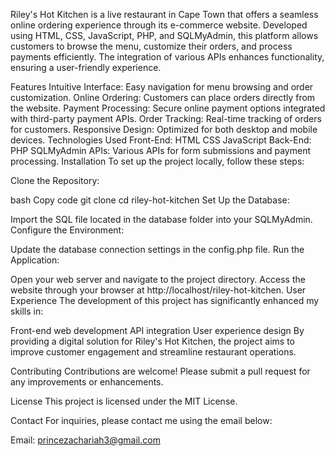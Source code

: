 Riley's Hot Kitchen is a live restaurant in Cape Town that offers a seamless online ordering experience through its e-commerce website. Developed using HTML, CSS, JavaScript, PHP, and SQLMyAdmin, this platform allows customers to browse the menu, customize their orders, and process payments efficiently. The integration of various APIs enhances functionality, ensuring a user-friendly experience.

Features
Intuitive Interface: Easy navigation for menu browsing and order customization.
Online Ordering: Customers can place orders directly from the website.
Payment Processing: Secure online payment options integrated with third-party payment APIs.
Order Tracking: Real-time tracking of orders for customers.
Responsive Design: Optimized for both desktop and mobile devices.
Technologies Used
Front-End:
HTML
CSS
JavaScript
Back-End:
PHP
SQLMyAdmin
APIs: Various APIs for form submissions and payment processing.
Installation
To set up the project locally, follow these steps:

Clone the Repository:

bash
Copy code
git clone <repository-url>
cd riley-hot-kitchen
Set Up the Database:

Import the SQL file located in the database folder into your SQLMyAdmin.
Configure the Environment:

Update the database connection settings in the config.php file.
Run the Application:

Open your web server and navigate to the project directory.
Access the website through your browser at http://localhost/riley-hot-kitchen.
User Experience
The development of this project has significantly enhanced my skills in:

Front-end web development
API integration
User experience design
By providing a digital solution for Riley's Hot Kitchen, the project aims to improve customer engagement and streamline restaurant operations.

Contributing
Contributions are welcome! Please submit a pull request for any improvements or enhancements.

License
This project is licensed under the MIT License.

Contact
For inquiries, please contact me using the email below: 

Email: princezachariah3@gmail.com


